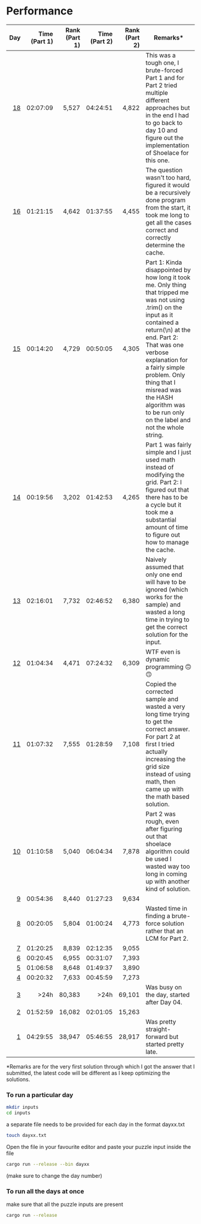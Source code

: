 # Performance
| Day | Time (Part 1) | Rank (Part 1) | Time (Part 2) | Rank (Part 2) | Remarks* |
|----:|--------------:|--------------:|--------------:|--------------:|---------|
| [18](https://github.com/clearlyMine/advent_rust/blob/main/year_2023/src/bin/day16.rs)  | 02:07:09      | 5,527         | 04:24:51      | 4,822         | This was a tough one, I brute-forced Part 1 and for Part 2 tried multiple different approaches but in the end I had to go back to day 10 and figure out the implementation of Shoelace for this one. |
| [16](https://github.com/clearlyMine/advent_rust/blob/main/year_2023/src/bin/day16.rs)  | 01:21:15      | 4,642         | 01:37:55      | 4,455         | The question wasn't too hard, figured it would be a recursively done program from the start, it took me long to get all the cases correct and correctly determine the cache. |
| [15](https://github.com/clearlyMine/advent_rust/blob/main/year_2023/src/bin/day15.rs)  | 00:14:20      | 4,729         | 00:50:05      | 4,305         | Part 1: Kinda disappointed by how long it took me. Only thing that tripped me was not using .trim() on the input as it contained a return(\n) at the end. Part 2: That was one verbose explanation for a fairly simple problem. Only thing that I misread was the HASH algorithm was to be run only on the label and not the whole string. |
| [14](https://github.com/clearlyMine/advent_rust/blob/main/year_2023/src/bin/day14.rs)  | 00:19:56      | 3,202         | 01:42:53      | 4,265         | Part 1 was fairly simple and I just used math instead of modifying the grid. Part 2: I figured out that there has to be a cycle but it took me a substantial amount of time to figure out how to manage the cache. |
| [13](https://github.com/clearlyMine/advent_rust/blob/main/year_2023/src/bin/day13.rs)  | 02:16:01      | 7,732         | 02:46:52      | 6,380         | Naively assumed that only one end will have to be ignored (which works for the sample) and wasted a long time in trying to get the correct solution for the input. |
| [12](https://github.com/clearlyMine/advent_rust/blob/main/year_2023/src/bin/day12.rs)  | 01:04:34      | 4,471         | 07:24:32      | 6,309         | WTF even is dynamic programming 🙃🙃 |
| [11](https://github.com/clearlyMine/advent_rust/blob/main/year_2023/src/bin/day11.rs)  | 01:07:32      | 7,555         | 01:28:59      | 7,108         | Copied the corrected sample and wasted a very long time trying to get the correct answer. For part 2 at first I tried actually increasing the grid size instead of using math, then came up with the math based solution. |
| [10](https://github.com/clearlyMine/advent_rust/blob/main/year_2023/src/bin/day10.rs)  | 01:10:58      | 5,040         | 06:04:34      | 7,878         | Part 2 was rough, even after figuring out that shoelace algorithm could be used I wasted way too long in coming up with another kind of solution. |
| [9](https://github.com/clearlyMine/advent_rust/blob/main/year_2023/src/bin/day09.rs)   | 00:54:36      | 8,440         | 01:27:23      | 9,634         ||
| [8](https://github.com/clearlyMine/advent_rust/blob/main/year_2023/src/bin/day08.rs)   | 00:20:05      | 5,804         | 01:00:24      | 4,773         | Wasted time in finding a brute-force solution rather that an LCM for Part 2. |
| [7](https://github.com/clearlyMine/advent_rust/blob/main/year_2023/src/bin/day07.rs)   | 01:20:25      | 8,839         | 02:12:35      | 9,055         ||
| [6](https://github.com/clearlyMine/advent_rust/blob/main/year_2023/src/bin/day06.rs)   | 00:20:45      | 6,955         | 00:31:07      | 7,393         ||
| [5](https://github.com/clearlyMine/advent_rust/blob/main/year_2023/src/bin/day05.rs)   | 01:06:58      | 8,648         | 01:49:37      | 3,890         ||
| [4](https://github.com/clearlyMine/advent_rust/blob/main/year_2023/src/bin/day04.rs)   | 00:20:32      | 7,633         | 00:45:59      | 7,273         ||
| [3](https://github.com/clearlyMine/advent_rust/blob/main/year_2023/src/bin/day03.rs)   | >24h          | 80,383        | >24h          | 69,101        | Was busy on the day, started after Day 04. |
| [2](https://github.com/clearlyMine/advent_rust/blob/main/year_2023/src/bin/day02.rs)   | 01:52:59      | 16,082        | 02:01:05      | 15,263        ||
| [1](https://github.com/clearlyMine/advent_rust/blob/main/year_2023/src/bin/day01.rs)   | 04:29:55      | 38,947        | 05:46:55      | 28,917        | Was pretty straight-forward but started pretty late. |

*Remarks are for the very first solution through which I got the answer that I submitted, the latest code will be different as I keep optimizing the solutions.

### To run a particular day
```bash 
mkdir inputs
cd inputs
```
a separate file needs to be provided for each day in the format dayxx.txt
```bash 
touch dayxx.txt
```
Open the file in your favourite editor and paste your puzzle input inside the file
```bash
cargo run --release --bin dayxx
```
(make sure to change the day number)
<br>
### To run all the days at once
make sure that all the puzzle inputs are present
```bash
cargo run --release
```
